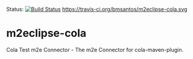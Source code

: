 Status: [![Build Status](https://travis-ci.org/bmsantos/m2eclipse-cola.svg?branch=master)](https://travis-ci.org/bmsantos/m2eclipse-cola)
https://travis-ci.org/bmsantos/m2eclipse-cola.svg

m2eclipse-cola
==============

Cola Test m2e Connector - The m2e Connector for cola-maven-plugin.
